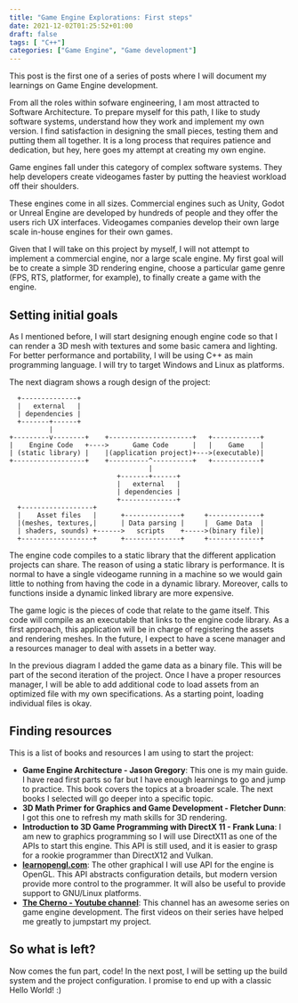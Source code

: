 ```yaml
---
title: "Game Engine Explorations: First steps"
date: 2021-12-02T01:25:52+01:00
draft: false
tags: [ "C++"]
categories: ["Game Engine", "Game development"]
---
```


This post is the first one of a series of posts where I will document my learnings on Game Engine development.
<!--more-->

From all the roles within sofware engineering, I am most attracted to Software Architecture. To prepare myself for this path, I like to study software systems, understand how they work and implement my own version. I find satisfaction in designing the small pieces, testing them and putting them all together. It is a long process that requires patience and dedication, but hey, here goes my attempt at creating my own engine.

Game engines fall under this category of complex software systems. They help developers create videogames faster by putting the heaviest workload off their shoulders.

These engines come in all sizes. Commercial engines such as Unity, Godot or Unreal Engine are developed by hundreds of people and they offer the users rich UX interfaces. Videogames companies develop their own large scale in-house engines for their own games.

Given that I will take on this project by myself, I will not attempt to implement a commercial engine, nor a large scale engine. My first goal will be to create a simple 3D rendering engine, choose a particular game genre (FPS, RTS, platformer, for example), to finally create a game with the engine.

## Setting initial goals

As I mentioned before, I will start designing enough engine code so that I can render a 3D mesh with textures and some basic camera and lighting. For better performance and portability, I will be using C++ as main programming language. I will try to target Windows and Linux as platforms.

The next diagram shows a rough design of the project:

```
  +--------------+
  |   external   |
  | dependencies |
  +-------+------+
          |
+---------v--------+    +---------------------+   +------------+
|    Engine Code   +---->      Game Code      |   |    Game    |
| (static library) |    |(application project)+--->(executable)|
+------------------+    +----------^----------+   +------------+
                                   |
                           +-------+------+
                           |   external   |
                           | dependencies |
                           +--------------+
  +------------------+
  |    Asset files   |      +--------------+     +-------------+
  |(meshes, textures,|      | Data parsing |     |  Game Data  |
  | shaders, sounds) +------>   scripts    +----->(binary file)|
  +------------------+      +--------------+     +-------------+

```

The engine code compiles to a static library that the different application projects can share. The reason of using a static library is performance. It is normal to have a single videogame running in a machine so we would gain little to nothing from having the code in a dynamic library. Moreover, calls to functions inside a dynamic linked library are more expensive.

The game logic is the pieces of code that relate to the game itself. This code will compile as an executable that links to the engine code library. As a first approach, this application will be in charge of registering the assets and rendering meshes. In the future, I expect to have a scene manager and a resources manager to deal with assets in a better way.

In the previous diagram I added the game data as a binary file. This will be part of the second iteration of the project. Once I have a proper resources manager, I will be able to add additional code to load assets from an optimized file with my own specifications. As a starting point, loading individual files is okay.

## Finding resources

This is a list of books and resources I am using to start the project:

+ **Game Engine Architecture - Jason Gregory**: This one is my main guide. I have read first parts so far but I have enough learnings to go and jump to practice. This book covers the topics at a broader scale. The next books I selected will go deeper into a specific topic.
+ **3D Math Primer for Graphics and Game Development - Fletcher Dunn**: I got this one to refresh my math skills for 3D rendering.
+ **Introduction to 3D Game Programming with DirectX 11 - Frank Luna**: I am new to graphics programming so I will use DirectX11 as one of the APIs to start this engine. This API is still used, and it is easier to grasp for a rookie programmer than DirectX12 and Vulkan.
+ **[learnopengl.com](https://learnopengl.com/)**: The other graphical I will use API for the engine is OpenGL. This API abstracts configuration details, but modern version provide more control to the programmer. It will also be useful to provide support to GNU/Linux platforms.
+ **[The Cherno - Youtube channel](https://www.youtube.com/channel/UCQ-W1KE9EYfdxhL6S4twUNw)**: This channel has an awesome series on game engine development. The first videos on their series have helped me greatly to jumpstart my project.

## So what is left?

Now comes the fun part, code! In the next post, I will be setting up the build system and the project configuration. I promise to end up with a classic Hello World! :)




